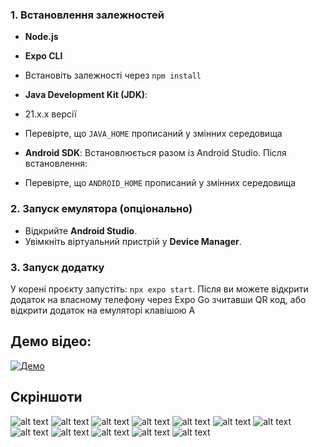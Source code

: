 ### 1. Встановлення залежностей
- **Node.js**
- **Expo CLI**
- Встановіть залежності через `npm install`

- **Java Development Kit (JDK)**: 
- 21.х.х версії
- Перевірте, що `JAVA_HOME` прописаний у змінних середовища

- **Android SDK**:
Встановлюється разом із Android Studio. Після встановлення:
- Перевірте, що `ANDROID_HOME` прописаний у змінних середовища

### 2. Запуск емулятора (опціонально)
- Відкрийте **Android Studio**.
- Увімкніть віртуальний пристрій у **Device Manager**.

### 3. Запуск додатку
У корені проєкту запустіть: `npx expo start`. Після ви можете відкрити додаток на власному телефону через Expo Go зчитавши QR код, або відкрити додаток на емуляторі клавішою А

## Демо відео:
[![Демо](media/preview.png)](https://drive.google.com/file/d/1hUdZwQMLK6P4wa964mHeEek7s5UO4v92/view?usp=sharing)

## Скріншоти
![alt text](./screenshots/firebaseDb.png)
![alt text](./screenshots/firebaseRules.png)
![alt text](./screenshots/confirmEmailMessage.png)
![alt text](./screenshots/resetPassword.png)
![alt text](./screenshots/register.png)
![alt text](./screenshots/confirmEmail.png)
![alt text](./screenshots/forgetPass.png)
![alt text](./screenshots/login.png)
![alt text](./screenshots/emailUnverified.png)
![alt text](./screenshots/editProfile.png)
![alt text](./screenshots/profile.png)
![alt text](./screenshots/deleteProfile.png)
